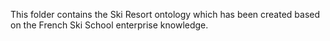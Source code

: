 This folder contains the Ski Resort ontology which has been created based on the French Ski School enterprise knowledge.
